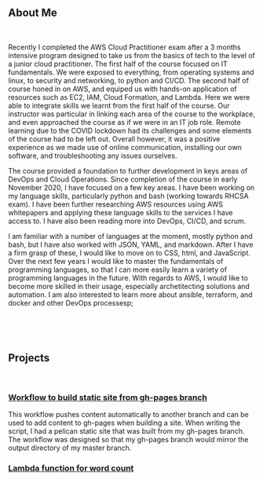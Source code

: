 ## About Me
&nbsp;

Recently I completed the AWS Cloud Practitioner exam after a 3 months intensive program designed to take us from the basics of tech to the level of a junior cloud practitioner. The first half of the course focused on IT fundamentals. We were exposed to everything, from operating systems and linux, to security and networking, to python and CI/CD. The second half of course honed in on AWS, and equiped us with hands-on application of resources such as EC2, IAM, Cloud Formation, and Lambda. Here we were able to integrate skills we learnt from the first half of the course. Our instructor was particular in linking each area of the course to the workplace, and even approached the course as if we were in an IT job role. Remote learning due to the COVID lockdown had its challenges and some elements of the course had to be left out. Overall however, it was a positive experience as we made use of online communication, installing our own software, and troubleshooting any issues ourselves.  

The course provided a foundation to further development in keys areas of DevOps and Cloud Operations. Since completion of the course in early November 2020, I have focused on a few key areas. I have been working on my language skills, particularly python and bash (working towards RHCSA exam). I have been further researching AWS resources using AWS whitepapers and applying these language skills to the services I have access to. I have also been reading more into DevOps, CI/CD, and scrum.    

I am familiar with a number of languages at the moment, mostly python and bash, but I have also worked with JSON, YAML, and markdown. After I have a firm grasp of these, I would like to move on to CSS, html, and JavaScript. Over the next few years I would like to master the fundamentals of programming languages, so that I can more easily learn a variety of programming languages in the future. With regards to AWS, I would like to become more skilled in their usage, especially archetitecting solutions and automation. I am also interested to learn more about ansible, terraform, and docker and other DevOps processesp;
&nbsp;

&nbsp;

&nbsp;

## Projects

&nbsp;

### [Workflow to build static site from gh-pages branch](https://kasimakhtar.github.io/kasimakhtar/CI-CD-workflow.html)
This workflow pushes content automatically to another branch and can be used to add content to gh-pages when building a site. When writing the script, I had a pelican static site that was built from my gh-pages branch. The workflow was designed so that my gh-pages branch would mirror the output directory of my master branch.
&nbsp;

### [Lambda function for word count](https://kasimakhtar.github.io/kasimakhtar/lambda-function.html) 

